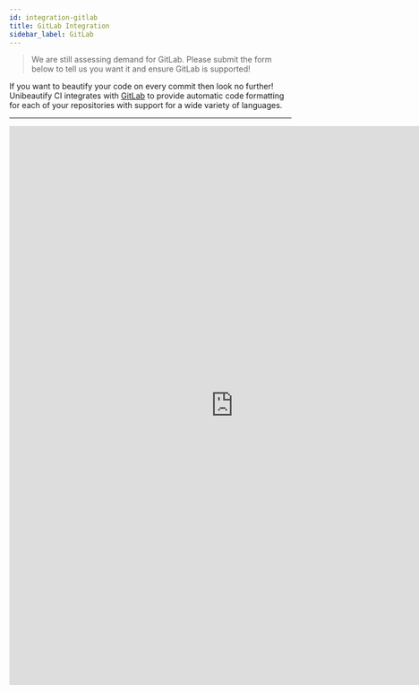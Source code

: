 ```yaml
---
id: integration-gitlab
title: GitLab Integration
sidebar_label: GitLab
---
```


> We are still assessing demand for GitLab. Please submit the form below to tell us you want it and ensure GitLab is supported!

If you want to beautify your code on every commit then look no further!
Unibeautify CI integrates with [GitLab](https://gitlab.com/) to provide automatic code formatting for each of your repositories with support for a wide variety of languages.

---

<iframe src="https://docs.google.com/forms/d/e/1FAIpQLSfCMNzA1ILdKBOB04jTZVvdnZH9V10fG223DIAjRTR_P2Tb9w/viewform?embedded=true" width="800" height="1000" frameborder="0" marginheight="0" marginwidth="0">Loading...</iframe>
